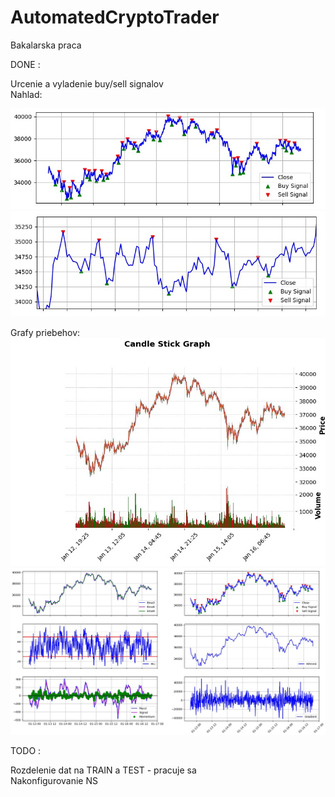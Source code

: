 # AutomatedCryptoTrader
Bakalarska praca

DONE : 

Urcenie a vyladenie buy/sell signalov\
Nahlad:

![Screenshot](screens/buy_sell.jpg)
![Screenshot](screens/buy_sell_zoom.jpg)

Grafy priebehov:
![Screenshot](screens/candlestick.jpg)
![Screenshot](screens/indicators.jpg)


TODO :

Rozdelenie dat na TRAIN a TEST  - pracuje sa\
Nakonfigurovanie NS
